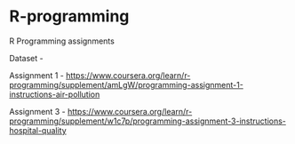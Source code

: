 # R-programming 

R Programming assignments

Dataset - 

Assignment 1 - https://www.coursera.org/learn/r-programming/supplement/amLgW/programming-assignment-1-instructions-air-pollution

Assignment 3 - https://www.coursera.org/learn/r-programming/supplement/w1c7p/programming-assignment-3-instructions-hospital-quality

